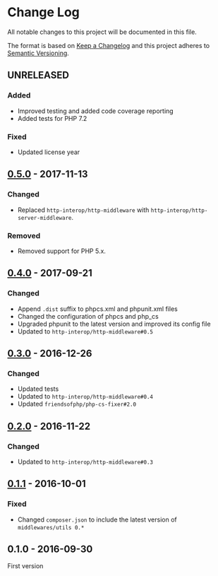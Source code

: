 # Change Log

All notable changes to this project will be documented in this file.

The format is based on [Keep a Changelog](http://keepachangelog.com/) 
and this project adheres to [Semantic Versioning](http://semver.org/).

## UNRELEASED

### Added

- Improved testing and added code coverage reporting
- Added tests for PHP 7.2

### Fixed

- Updated license year

## [0.5.0] - 2017-11-13

### Changed

- Replaced `http-interop/http-middleware` with  `http-interop/http-server-middleware`.

### Removed

- Removed support for PHP 5.x.

## [0.4.0] - 2017-09-21

### Changed

- Append `.dist` suffix to phpcs.xml and phpunit.xml files
- Changed the configuration of phpcs and php_cs
- Upgraded phpunit to the latest version and improved its config file
- Updated to `http-interop/http-middleware#0.5`

## [0.3.0] - 2016-12-26

### Changed

- Updated tests
- Updated to `http-interop/http-middleware#0.4`
- Updated `friendsofphp/php-cs-fixer#2.0`

## [0.2.0] - 2016-11-22

### Changed

- Updated to `http-interop/http-middleware#0.3`

## [0.1.1] - 2016-10-01

### Fixed

- Changed `composer.json` to include the latest version of `middlewares/utils 0.*`

## 0.1.0 - 2016-09-30

First version

[0.5.0]: https://github.com/middlewares/trailing-slash/compare/v0.4.0...v0.5.0
[0.4.0]: https://github.com/middlewares/trailing-slash/compare/v0.3.0...v0.4.0
[0.3.0]: https://github.com/middlewares/trailing-slash/compare/v0.2.0...v0.3.0
[0.2.0]: https://github.com/middlewares/trailing-slash/compare/v0.1.1...v0.2.0
[0.1.1]: https://github.com/middlewares/trailing-slash/compare/v0.1.0...v0.1.1
